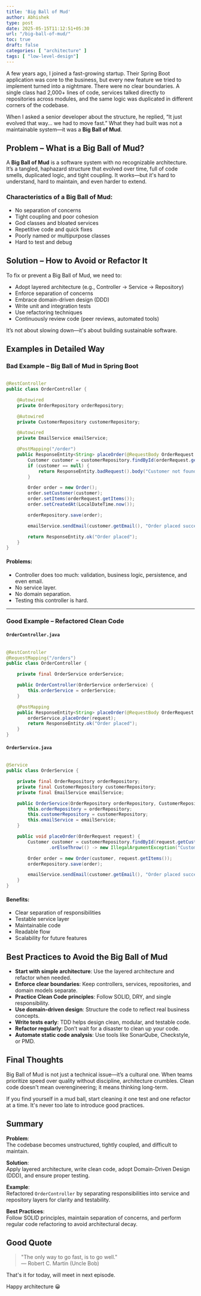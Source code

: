 ```yaml
---
title: 'Big Ball of Mud'
author: Abhishek
type: post
date: 2025-05-15T11:12:51+05:30
url: "/big-ball-of-mud/"
toc: true
draft: false
categories: [ "architecture" ]
tags: [ "low-level-design"]
---
```


A few years ago, I joined a fast-growing startup. Their Spring Boot application was core to the business, but every new
feature we tried to implement turned into a nightmare. There were no clear boundaries. A single class had 2,000+ lines
of code, services talked directly to repositories across modules, and the same logic was duplicated in different corners
of the codebase.

When I asked a senior developer about the structure, he replied, “It just evolved that way... we had to move fast.” What
they had built was not a maintainable system—it was a **Big Ball of Mud**.

## Problem – What is a Big Ball of Mud?

A **Big Ball of Mud** is a software system with no recognizable architecture. It’s a tangled, haphazard structure that
evolved over time, full of code smells, duplicated logic, and tight coupling. It works—but it's hard to understand, hard
to maintain, and even harder to extend.

### Characteristics of a Big Ball of Mud:

- No separation of concerns
- Tight coupling and poor cohesion
- God classes and bloated services
- Repetitive code and quick fixes
- Poorly named or multipurpose classes
- Hard to test and debug

## Solution – How to Avoid or Refactor It

To fix or prevent a Big Ball of Mud, we need to:

- Adopt layered architecture (e.g., Controller → Service → Repository)
- Enforce separation of concerns
- Embrace domain-driven design (DDD)
- Write unit and integration tests
- Use refactoring techniques
- Continuously review code (peer reviews, automated tools)

It’s not about slowing down—it's about building sustainable software.

## Examples in Detailed Way

### Bad Example – Big Ball of Mud in Spring Boot

```java

@RestController
public class OrderController {

    @Autowired
    private OrderRepository orderRepository;

    @Autowired
    private CustomerRepository customerRepository;

    @Autowired
    private EmailService emailService;

    @PostMapping("/order")
    public ResponseEntity<String> placeOrder(@RequestBody OrderRequest orderRequest) {
        Customer customer = customerRepository.findById(orderRequest.getCustomerId()).orElse(null);
        if (customer == null) {
            return ResponseEntity.badRequest().body("Customer not found");
        }

        Order order = new Order();
        order.setCustomer(customer);
        order.setItems(orderRequest.getItems());
        order.setCreatedAt(LocalDateTime.now());

        orderRepository.save(order);

        emailService.sendEmail(customer.getEmail(), "Order placed successfully!");

        return ResponseEntity.ok("Order placed");
    }
}
```

#### Problems:

- Controller does too much: validation, business logic, persistence, and even email.
- No service layer.
- No domain separation.
- Testing this controller is hard.

---

### Good Example – Refactored Clean Code

#### `OrderController.java`

```java

@RestController
@RequestMapping("/orders")
public class OrderController {

    private final OrderService orderService;

    public OrderController(OrderService orderService) {
        this.orderService = orderService;
    }

    @PostMapping
    public ResponseEntity<String> placeOrder(@RequestBody OrderRequest request) {
        orderService.placeOrder(request);
        return ResponseEntity.ok("Order placed");
    }
}
```

#### `OrderService.java`

```java

@Service
public class OrderService {

    private final OrderRepository orderRepository;
    private final CustomerRepository customerRepository;
    private final EmailService emailService;

    public OrderService(OrderRepository orderRepository, CustomerRepository customerRepository, EmailService emailService) {
        this.orderRepository = orderRepository;
        this.customerRepository = customerRepository;
        this.emailService = emailService;
    }

    public void placeOrder(OrderRequest request) {
        Customer customer = customerRepository.findById(request.getCustomerId())
                .orElseThrow(() -> new IllegalArgumentException("Customer not found"));

        Order order = new Order(customer, request.getItems());
        orderRepository.save(order);

        emailService.sendEmail(customer.getEmail(), "Order placed successfully!");
    }
}
```

#### Benefits:

- Clear separation of responsibilities
- Testable service layer
- Maintainable code
- Readable flow
- Scalability for future features

## Best Practices to Avoid the Big Ball of Mud

- **Start with simple architecture**: Use the layered architecture and refactor when needed.
- **Enforce clear boundaries**: Keep controllers, services, repositories, and domain models separate.
- **Practice Clean Code principles**: Follow SOLID, DRY, and single responsibility.
- **Use domain-driven design**: Structure the code to reflect real business concepts.
- **Write tests early**: TDD helps design clean, modular, and testable code.
- **Refactor regularly**: Don’t wait for a disaster to clean up your code.
- **Automate static code analysis**: Use tools like SonarQube, Checkstyle, or PMD.

## Final Thoughts

Big Ball of Mud is not just a technical issue—it’s a cultural one. When teams prioritize speed over quality without
discipline, architecture crumbles. Clean code doesn't mean overengineering; it means thinking long-term.

If you find yourself in a mud ball, start cleaning it one test and one refactor at a time. It's never too late to
introduce good practices.

## Summary

**Problem**:  
The codebase becomes unstructured, tightly coupled, and difficult to maintain.

**Solution**:  
Apply layered architecture, write clean code, adopt Domain-Driven Design (DDD), and ensure proper testing.

**Example**:  
Refactored `OrderController` by separating responsibilities into service and repository layers for clarity and testability.

**Best Practices**:  
Follow SOLID principles, maintain separation of concerns, and perform regular code refactoring to avoid architectural decay.


## Good Quote

> "The only way to go fast, is to go well."  
> — Robert C. Martin (Uncle Bob)

That's it for today, will meet in next episode.

Happy architecture :grinning:

